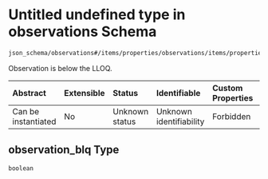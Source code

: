 # Untitled undefined type in observations Schema

```txt
json_schema/observations#/items/properties/observations/items/properties/observation_blq
```

Observation is below the LLOQ.

| Abstract            | Extensible | Status         | Identifiable            | Custom Properties | Additional Properties | Access Restrictions | Defined In                                                                           |
| :------------------ | :--------- | :------------- | :---------------------- | :---------------- | :-------------------- | :------------------ | :----------------------------------------------------------------------------------- |
| Can be instantiated | No         | Unknown status | Unknown identifiability | Forbidden         | Allowed               | none                | [observations.schema.json\*](../out/observations.schema.json "open original schema") |

## observation\_blq Type

`boolean`
